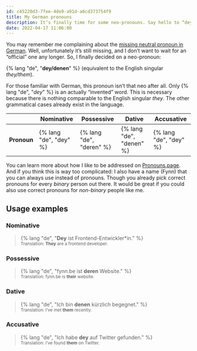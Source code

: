 ```yaml
---
id: c45220d3-7fee-4de9-a91d-a6cd373754f9
title: My German pronouns
description: It’s finally time for some neo-pronouns. Say hello to “dey/denen”!
date: 2022-04-17 11:06:00
---
```


You may remember me complaining about the [missing neutral pronoun in German](../missing-neutral-pronoun-german/). Well, unfortunately it’s still missing, and I don’t want to wait for an “official” one any longer. So, I finally decided on a neo-pronoun:

{% lang "de", "**dey/denen**" %} (equivalent to the English singular _they/them_).

For those familiar with German, this pronoun isn’t that neo after all. Only {% lang "de", "_dey_" %} is an actually “invented” word. This is necessary because there is nothing comparable to the English singular _they_. The other grammatical cases already exist in the language.

|             | Nominative             | Possessive               | Dative                   | Accusative             |
|-------------|------------------------|--------------------------|--------------------------|------------------------|
| **Pronoun** | {% lang "de", "dey" %} | {% lang "de", "deren" %} | {% lang "de", "denen" %} | {% lang "de", "dey" %} |

You can learn more about how I like to be addressed on [Pronouns.page](https://pronouns.page/@mvsde). And if you think this is way too complicated: I also have a name (Fynn) that you can always use instead of pronouns. Though you already pick correct pronouns for every _binary_ person out there. It would be great if you could also use correct pronouns for _non-binary_ people like me.

## Usage examples

### Nominative

> {% lang "de", "**Dey** ist Frontend-Entwickler*in." %}  
> <small>Translation: **They** are a frontend developer.</small>

### Possessive

> {% lang "de", "fynn.be ist **deren** Website." %}  
> <small>Translation: fynn.be is **their** website.</small>

### Dative

> {% lang "de", "Ich bin **denen** kürzlich begegnet." %}  
> <small>Translation: I’ve met **them** recently.</small>

### Accusative

> {% lang "de", "Ich habe **dey** auf Twitter gefunden." %}  
> <small>Translation: I’ve found **them** on Twitter.</small>
